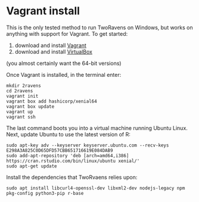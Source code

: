 # Vagrant install

This is the only tested method to run TwoRavens on Windows, but works on anything with support for Vagrant. To get started:

1) download and install [Vagrant](https://www.vagrantup.com/downloads.html)
2) download and install [VirtualBox](https://www.virtualbox.org/wiki/Downloads)

(you almost certainly want the 64-bit versions)

Once Vagrant is installed, in the terminal enter:

    mkdir 2ravens 
    cd 2ravens 
    vagrant init
    vagrant box add hashicorp/xenial64
    vagrant box update
    vagrant up
    vagrant ssh
    
The last command boots you into a virtual machine running Ubuntu Linux. Next, update Ubuntu to use the latest version of R:

    sudo apt-key adv --keyserver keyserver.ubuntu.com --recv-keys E298A3A825C0D65DFD57CBB651716619E084DAB9
    sudo add-apt-repository 'deb [arch=amd64,i386] https://cran.rstudio.com/bin/linux/ubuntu xenial/'
    sudo apt-get update
    
Install the dependencies that TwoRvaens relies upon:

    sudo apt install libcurl4-openssl-dev libxml2-dev nodejs-legacy npm pkg-config python3-pip r-base

